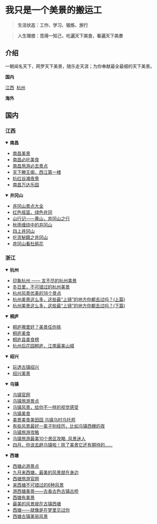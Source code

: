 # 我只是一个美景的搬运工

> **生活状态：工作、学习、锻炼、旅行**

> **人生理想：觅得一知己，吃遍天下美食，看遍天下美景**

## 介绍
一朝闻名天下，网罗天下美景，随乐走天涯；为你奉献最全最细的天下美景。

**国内**

 [江西](#江西)  [杭州](#杭州)
 
**海外**

## 国内
### 江西

<details open="open">
<summary><b>南昌</b></summary>
<ul>
 <li><a href="http://www.mafengwo.cn/jd/11754/gonglve.html" target="_blank">南昌美景</a></li>
 <li><a href="http://www.mafengwo.cn/cy/11754/gonglve.html" target="_blank">南昌必吃美食</a></li>
 <li><a href="http://you.ctrip.com/sight/nanchang175.html" target="_blank">南昌旅游必去景点</a></li>
 <li><a href="http://www.cntwg.com/" target="_blank">天下滕王阁，西江第一楼</a></li>
 <li><a href="https://bbs.dji.com/thread-128189-1-1.html" target="_blank">杭红谷滩夜景</a></li>
 <li><a href="http://nanchang.wandaresort.com/" target="_blank">南昌万达乐园</a></li>
</ul>
</details>

<details open="open">
<summary><b>井冈山</b></summary>
<ul>
 <li><a href="http://lvyou.baidu.com/jinggangshan/jingdian/?ext_from=plan" target="_blank">井冈山景点大全</a></li>
 <li><a href="http://you.ctrip.com/travels/jinggangshan171/1860964.html" target="_blank">红色摇篮，绿色井冈</a></li>
 <li><a href="http://you.ctrip.com/travels/huangshan19/2489240.html" target="_blank">山行记——黄山，井冈山之行</a></li>
 <li><a href="http://you.ctrip.com/travels/jinggangshan171/2219809.html" target="_blank">秋雨缠绕中的井冈山</a></li>
 <li><a href="http://you.ctrip.com/travels/jinggangshan171/1741496.html" target="_blank">四上井冈山</a></li>
 <li><a href="http://you.ctrip.com/travels/jinggangshan171/1799546.html" target="_blank">吃货秘籍之井冈山</a></li>
 <li><a href="http://you.ctrip.com/travels/jinggangshan171/2354745.html" target="_blank">井冈山看杜鹃花</a></li>
</ul>
</details>

### 浙江

<details open="open">
<summary><b>杭州</b></summary>
<ul>
  <li><a href="http://bbs.tianya.cn/post-travel-453810-1.shtml" target="_blank">印象杭州 —— 言不尽的杭州美景</a></li>
  <li><a href="http://www.gotohz.com/raiders/lxyj/201601/t20160111_140131.shtml" target="_blank">冬日里，不可错过的杭州美景</a></li>
  <li><a href="http://baijiahao.baidu.com/s?id=1574995555084159&wfr=spider&for=pc" target="_blank">杭州风景优美的18个景点</a></li>
  <li><a href="http://you.ctrip.com/travels/hangzhou14/3499567.html" target="_blank">杭州美景这么多，这些最“上镜”的地方你都去过吗？(上篇)</a></li>
  <li><a href="http://you.ctrip.com/travels/hangzhou14/3503051.html" target="_blank">杭州美景这么多，这些最“上镜”的地方你都去过吗？(下篇)</a></li>
</ul>
</details>

<details open="open">
<summary><b>桐庐</b></summary>
<ul>
  <li><a href="https://www.baidu.com/s?wd=%E6%A1%90%E5%BA%90%E7%BE%8E%E6%99%AF&pn=10&oq=%E6%A1%90%E5%BA%90%E7%BE%8E%E6%99%AF&ie=utf-8&usm=2&rsv_idx=1&rsv_pq=f96cbd73000519d7&rsv_t=2ab3yVCYdki5A%2BZcK%2FguBEIESDMefbTIc3tcx9kIaYTeafWErilAHhI5sjg&rsv_page=1" target="_blank">桐庐哪里好？美景任你挑</a></li>
  <li><a href="http://www.tuniu.com/g3435/cuisine-0-0/" target="_blank">桐庐美食</a></li>
  <li><a href="https://baijiahao.baidu.com/s?id=1576832722142960806&wfr=spider&for=pc" target="_blank">桐庐县美食榜</a></li>
  <li><a href="http://360.mafengwo.cn/travels/info.php?id=7101158" target="_blank">杭州后花园桐庐，江南最美山城</a></li>
</ul>
</details>
  
<details open="open">
<summary><b>绍兴</b></summary>
<ul>
  <li><a href="http://mp.weixin.qq.com/s/MbdrpZ0jC3crG0zavdFsEA" target="_blank">玩透古镇绍兴</a></li>
  <li><a href="http://lvyou.baidu.com/shaoxing/jingdian/" target="_blank">绍兴美景</a></li>
</ul>
</details>
  
<details open="open">
<summary><b>乌镇</b></summary>
<ul>
  <li><a href="http://www.wuzhen.com.cn/" target="_blank">乌镇官网</a></li>
  <li><a href="http://you.ctrip.com/sight/wuzhen508.html" target="_blank">乌镇旅游景点</a></li>
  <li><a href="https://baijiahao.baidu.com/s?id=1575650043899959&wfr=spider&for=pc" target="_blank">乌镇风景，给你不一样的视觉感受</a></li>
  <li><a href="http://you.ctrip.com/restaurant/wuzhen508.html" target="_blank">乌镇美食</a></li>
  <li><a href="http://www.mafengwo.cn/i/5490492.html" target="_blank">美景美食美田园 乌镇乌村乌托邦</a></li>
  <li><a href="http://www.shobserver.com/news/detail?id=21140" target="_blank">有些风景最好一辈子别经历，比如乌镇西栅的夜</a></li>
  <li><a href="https://jingyan.baidu.com/article/09ea3ede1bccf6c0aede392c.html" target="_blank">乌镇旅游攻略</a></li>
  <li><a href="http://www.sohu.com/a/148448801_580939" target="_blank">乌镇旅游最美10个景区攻略, 风景迷人</a></li>
  <li><a href="http://www.sohu.com/a/65717940_395990" target="_blank">四月，你该去趟乌镇啦！除了美景它还有期待的……</a></li>
</ul>
</details>
  
<details open="open">
<summary><b>西塘</b></summary>
<ul>
 <li><a href="http://www.mafengwo.cn/jd/10010/gonglve.html" target="_blank">西塘必游景点</a></li>
  <li><a href="https://baijiahao.baidu.com/s?id=1577806537715348201&wfr=spider&for=pc" target="_blank">九月来西塘，最美的风景就在身边</a></li>
  <li><a href="http://www.xitang.com.cn/" target="_blank">西塘旅游官网</a></li>
  <li><a href="http://www.mafengwo.cn/i/981378.html" target="_blank">来西塘不可错过的6种风景</a></li>
  <li><a href="http://360.mafengwo.cn/travels/info.php?id=7892494" target="_blank">游西塘美景——古香古色古镇古桥</a></li>
  <li><a href="http://www.360doc.com/content/17/1001/20/38160698_691635169.shtml" target="_blank">西塘有美景</a></li>
  <li><a href="https://baijiahao.baidu.com/s?id=1584068220176848914&wfr=spider&for=pc" target="_blank">最美的风景就在古镇西塘</a></li>
  <li><a href="http://www.mafengwo.cn/i/7761758.html" target="_blank">西塘——就像是在梦里见过你</a></li>
  <li><a href="https://baijiahao.baidu.com/s?id=1582693939204531103&wfr=spider&for=pc" target="_blank">西塘古镇美丽风景</a></li
</ul>
</details>

